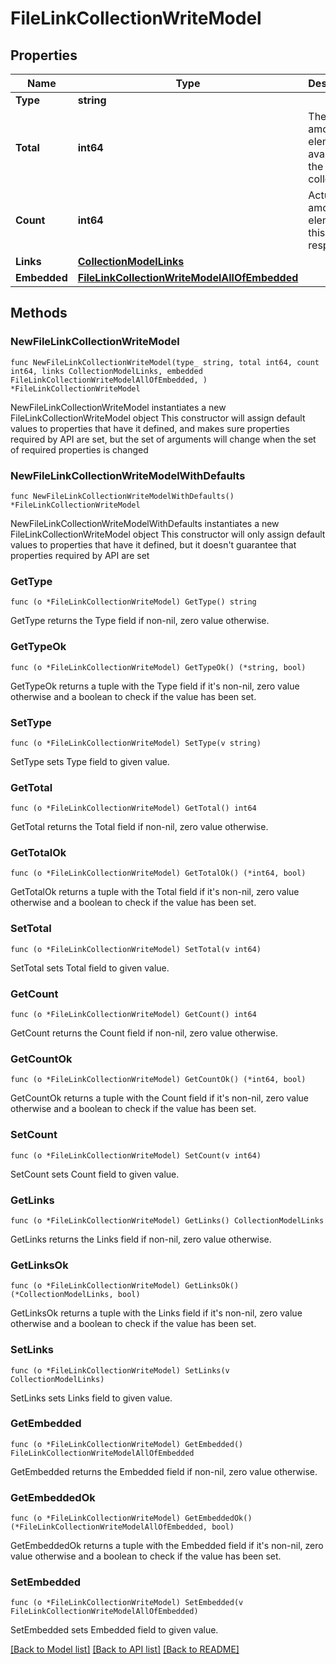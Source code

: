 # FileLinkCollectionWriteModel

## Properties

Name | Type | Description | Notes
------------ | ------------- | ------------- | -------------
**Type** | **string** |  | 
**Total** | **int64** | The total amount of elements available in the collection. | 
**Count** | **int64** | Actual amount of elements in this response. | 
**Links** | [**CollectionModelLinks**](CollectionModelLinks.md) |  | 
**Embedded** | [**FileLinkCollectionWriteModelAllOfEmbedded**](FileLinkCollectionWriteModelAllOfEmbedded.md) |  | 

## Methods

### NewFileLinkCollectionWriteModel

`func NewFileLinkCollectionWriteModel(type_ string, total int64, count int64, links CollectionModelLinks, embedded FileLinkCollectionWriteModelAllOfEmbedded, ) *FileLinkCollectionWriteModel`

NewFileLinkCollectionWriteModel instantiates a new FileLinkCollectionWriteModel object
This constructor will assign default values to properties that have it defined,
and makes sure properties required by API are set, but the set of arguments
will change when the set of required properties is changed

### NewFileLinkCollectionWriteModelWithDefaults

`func NewFileLinkCollectionWriteModelWithDefaults() *FileLinkCollectionWriteModel`

NewFileLinkCollectionWriteModelWithDefaults instantiates a new FileLinkCollectionWriteModel object
This constructor will only assign default values to properties that have it defined,
but it doesn't guarantee that properties required by API are set

### GetType

`func (o *FileLinkCollectionWriteModel) GetType() string`

GetType returns the Type field if non-nil, zero value otherwise.

### GetTypeOk

`func (o *FileLinkCollectionWriteModel) GetTypeOk() (*string, bool)`

GetTypeOk returns a tuple with the Type field if it's non-nil, zero value otherwise
and a boolean to check if the value has been set.

### SetType

`func (o *FileLinkCollectionWriteModel) SetType(v string)`

SetType sets Type field to given value.


### GetTotal

`func (o *FileLinkCollectionWriteModel) GetTotal() int64`

GetTotal returns the Total field if non-nil, zero value otherwise.

### GetTotalOk

`func (o *FileLinkCollectionWriteModel) GetTotalOk() (*int64, bool)`

GetTotalOk returns a tuple with the Total field if it's non-nil, zero value otherwise
and a boolean to check if the value has been set.

### SetTotal

`func (o *FileLinkCollectionWriteModel) SetTotal(v int64)`

SetTotal sets Total field to given value.


### GetCount

`func (o *FileLinkCollectionWriteModel) GetCount() int64`

GetCount returns the Count field if non-nil, zero value otherwise.

### GetCountOk

`func (o *FileLinkCollectionWriteModel) GetCountOk() (*int64, bool)`

GetCountOk returns a tuple with the Count field if it's non-nil, zero value otherwise
and a boolean to check if the value has been set.

### SetCount

`func (o *FileLinkCollectionWriteModel) SetCount(v int64)`

SetCount sets Count field to given value.


### GetLinks

`func (o *FileLinkCollectionWriteModel) GetLinks() CollectionModelLinks`

GetLinks returns the Links field if non-nil, zero value otherwise.

### GetLinksOk

`func (o *FileLinkCollectionWriteModel) GetLinksOk() (*CollectionModelLinks, bool)`

GetLinksOk returns a tuple with the Links field if it's non-nil, zero value otherwise
and a boolean to check if the value has been set.

### SetLinks

`func (o *FileLinkCollectionWriteModel) SetLinks(v CollectionModelLinks)`

SetLinks sets Links field to given value.


### GetEmbedded

`func (o *FileLinkCollectionWriteModel) GetEmbedded() FileLinkCollectionWriteModelAllOfEmbedded`

GetEmbedded returns the Embedded field if non-nil, zero value otherwise.

### GetEmbeddedOk

`func (o *FileLinkCollectionWriteModel) GetEmbeddedOk() (*FileLinkCollectionWriteModelAllOfEmbedded, bool)`

GetEmbeddedOk returns a tuple with the Embedded field if it's non-nil, zero value otherwise
and a boolean to check if the value has been set.

### SetEmbedded

`func (o *FileLinkCollectionWriteModel) SetEmbedded(v FileLinkCollectionWriteModelAllOfEmbedded)`

SetEmbedded sets Embedded field to given value.



[[Back to Model list]](../README.md#documentation-for-models) [[Back to API list]](../README.md#documentation-for-api-endpoints) [[Back to README]](../README.md)


